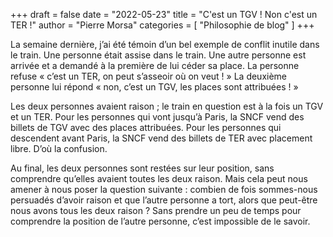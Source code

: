 +++
draft       = false
date        = "2022-05-23"
title       = "C'est un TGV ! Non c'est un TER !"
author      = "Pierre Morsa"
categories  = [ "Philosophie de blog" ]
+++

La semaine dernière, j’ai été témoin d’un bel exemple de conflit inutile dans le train. Une personne était assise dans le train. Une autre personne est arrivée et a demandé à la première de lui céder sa place. La personne refuse « c’est un TER, on peut s’asseoir où on veut ! » La deuxième personne lui répond « non, c’est un TGV, les places sont attribuées ! »

Les deux personnes avaient raison ; le train en question est à la fois un TGV et un TER. Pour les personnes qui vont jusqu’à Paris, la SNCF vend des billets de TGV avec des places attribuées. Pour les personnes qui descendent avant Paris, la SNCF vend des billets de TER avec placement libre. D’où la confusion.

Au final, les deux personnes sont restées sur leur position, sans comprendre qu’elles avaient toutes les deux raison. Mais cela peut nous amener à nous poser la question suivante : combien de fois sommes-nous persuadés d’avoir raison et que l’autre personne a tort, alors que peut-être nous avons tous les deux raison ? Sans prendre un peu de temps pour comprendre la position de l’autre personne, c’est impossible de le savoir.
